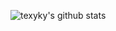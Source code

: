 ![texyky's github stats](https://github-readme-stats.vercel.app/api?username=texyky&theme=Gradient&show_icons=true)


<!--
**texyky/texyky** is a ✨ _special_ ✨ repository because its `README.md` (this file) appears on your GitHub profile.


